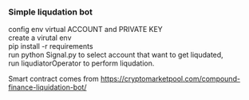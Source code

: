 ### Simple liqudation bot

config env virtual ACCOUNT and PRIVATE KEY \
create a virutal env \
pip install -r requirements \
run python Signal.py to select account that want to get liqudated, \
run liqudiatorOperator to perform liqudation.

Smart contract comes from 
https://cryptomarketpool.com/compound-finance-liquidation-bot/